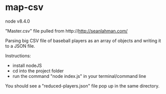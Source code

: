 # map-csv
node v8.4.0

"Master.csv" file pulled from http://http://seanlahman.com/

Parsing big CSV file of baseball players as an array of objects and writing it to a JSON file.

Instructions:
* install nodeJS
* cd into the project folder
* run the command "node index.js" in your terminal/command line

You should see a "reduced-players.json" file pop up in the same directory.
